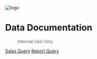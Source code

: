 <!-- _coverpage.md -->

![logo](https://www.tianlala.com/favicon.ico)

# Data Documentation

> Internal Use Only


[Sales Query](/data-query/turnover-query/)
[Report Query](/data-query/store-buy-product-query/)